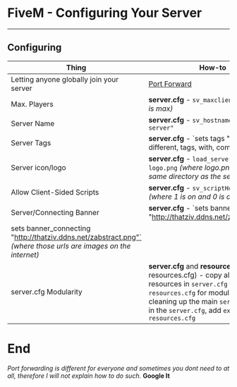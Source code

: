 # FiveM - Configuring Your Server
__________
## Configuring

| Thing | How-to |
| ----- | ------ |
| Letting anyone globally join your server | [Port Forward](http://portforward.com) |
| Max. Players | **server.cfg** - `sv_maxclients <num>` *(32 is max)* |
| Server Name | **server.cfg** - `sv_hostname "My Cool server"` |
| Server Tags | **server.cfg** - `sets tags "seperate, different, tags, with, commas" |
| Server icon/logo | **server.cfg** - `load_server_icon logo.png` *(where logo.png is in the same directory as the server.cfg)* |
| Allow Client-Sided Scripts | **server.cfg** - `sv_scriptHookAllowed 1` *(where 1 is on and 0 is off)* |
| Server/Connecting Banner | **server.cfg** - `sets banner_detail "http://thatziv.ddns.net/zgradient.png"
sets banner_connecting "http://thatziv.ddns.net/zabstract.png"` *(where those urls are images on the internet)* |
| server.cfg Modularity | **server.cfg** and **resources.cfg** (create resources.cfg) - copy all your starting resources in `server.cfg` to your new `resources.cfg` for modularity and cleaning up the main `server.cfg`. Then in the `server.cfg`, add `exec resources.cfg` |

# End

*Port forwarding is different for everyone and sometimes you dont need to at all, therefore I will not explain how to do such.* **Google It**
